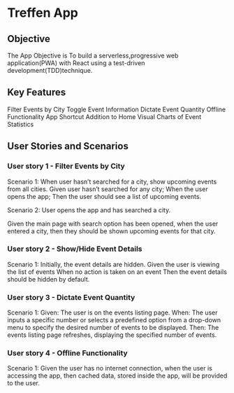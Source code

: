 # Treffen App

## Objective

The App Objective is To build a serverless,progressive web application(PWA) with React using a test-driven development(TDD)technique.

## Key Features
Filter Events by City
Toggle Event Information
Dictate Event Quantity
Offline Functionality
App Shortcut Addition to Home
Visual Charts of Event Statistics

## User Stories and Scenarios

### User story 1 - Filter Events by City
Scenario 1:
When user hasn’t searched for a city, show upcoming events from all cities. Given user hasn’t searched for any city; When the user opens the app; Then the user should see a list of upcoming events.

Scenario 2:
User opens the app and has searched a city.

Given the main page with search option has been opened, when the user entered a city, then they should be shown upcoming events for that city.

### User story 2 - Show/Hide Event Details
Scenario 1:
Initially, the event details are hidden. Given the user is viewing the list of events When no action is taken on an event Then the event details should be hidden by default.

### User story 3 - Dictate Event Quantity
Scenario 1:
Given: The user is on the events listing page. When: The user inputs a specific number or selects a predefined option from a drop-down menu to specify the desired number of events to be displayed. Then: The events listing page refreshes, displaying the specified number of events.

### User story 4 - Offline Functionality
Scenario 1:
Given the user has no internet connection, when the user is accessing the app, then cached data, stored inside the app, will be provided to the user.

